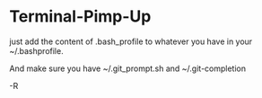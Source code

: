 Terminal-Pimp-Up
================

just add the content of .bash_profile to whatever you have in your ~/.bashprofile.

And make sure you have ~/.git_prompt.sh and ~/.git-completion

-R

